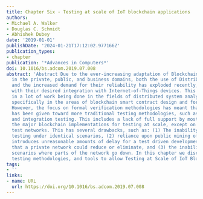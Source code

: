 ```yaml
---
title: Chapter Six - Testing at scale of IoT blockchain applications
authors:
- Michael A. Walker
- Douglas C. Schmidt
- Abhishek Dubey
date: '2019-01-01'
publishDate: '2024-01-21T17:12:02.977166Z'
publication_types:
- chapter
publication: '*Advances in Computers*'
doi: 10.1016/bs.adcom.2019.07.008
abstract: 'Abstract Due to the ever-increasing adaptation of Blockchain technologies
  in the private, public, and business domains, both the use of Distributed Systems
  and the increased demand for their reliability has exploded recently, especially
  with their desired integration with Internet-of-Things devices. This has resulted
  in a lot of work being done in the fields of distributed system analysis and design,
  specifically in the areas of blockchain smart contract design and formal verification.
  However, the focus on formal verification methodologies has meant that less attention
  has been given toward more traditional testing methodologies, such as unit testing
  and integration testing. This includes a lack of full support by most, if not all,
  the major blockchain implementations for testing at scale, except on fully public
  test networks. This has several drawbacks, such as: (1) The inability to do repeatable
  testing under identical scenarios, (2) reliance upon public mining of blocks, which
  introduces unreasonable amounts of delay for a test driven development scenario
  that a private network could reduce or eliminate, and (3) the inability to design
  scenarios where parts of the network go down. In this chapter we discuss design,
  testing methodologies, and tools to allow Testing at Scale of IoT Blockchain Applications.'
tags:
- ''
links:
- name: URL
  url: https://doi.org/10.1016/bs.adcom.2019.07.008
---
```

